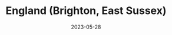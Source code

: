 ---
post_id:    2023-05-GB
title:      England (Brighton, East Sussex)
date:       2023-05-28
date_start: 2023-05-28
date_end:   2023-05-28
images:
  - ext:    2023-05-GB_00.jpg
    width:  3000
    height: 2143
    ar:			5-7
    meta:   Brighton Palace Pier
tags:
  - Travel
  - Europe
---